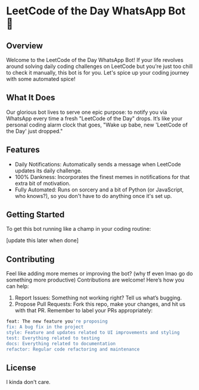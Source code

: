 # LeetCode of the Day WhatsApp Bot 🤖
## Overview
Welcome to the LeetCode of the Day WhatsApp Bot! If your life revolves around solving daily coding challenges on LeetCode but you're just too chill to check it manually, this bot is for you. Let's spice up your coding journey with some automated spice!

## What It Does
Our glorious bot lives to serve one epic purpose: to notify you via WhatsApp every time a fresh "LeetCode of the Day" drops. It’s like your personal coding alarm clock that goes, "Wake up babe, new 'LeetCode of the Day' just dropped."

## Features
- Daily Notifications: Automatically sends a message when LeetCode updates its daily challenge.
- 100% Dankness: Incorporates the finest memes in notifications for that extra bit of motivation.
- Fully Automated: Runs on sorcery and a bit of Python (or JavaScript, who knows?), so you don't have to do anything once it's set up.

## Getting Started
To get this bot running like a champ in your coding routine:

[update this later when done]

## Contributing
Feel like adding more memes or improving the bot? (why tf even lmao go do something more productive) Contributions are welcome! Here’s how you can help:

1. Report Issues: Something not working right? Tell us what’s bugging.
2. Propose Pull Requests: Fork this repo, make your changes, and hit us with that PR. Remember to label your PRs appropriately:

```bash
feat: The new feature you're proposing
fix: A bug fix in the project
style: Feature and updates related to UI improvements and styling
test: Everything related to testing
docs: Everything related to documentation
refactor: Regular code refactoring and maintenance
```

## License
I kinda don't care.